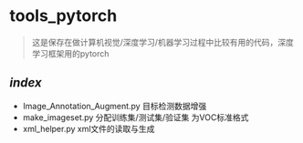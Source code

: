 # tools_pytorch
> 这是保存在做计算机视觉/深度学习/机器学习过程中比较有用的代码，深度学习框架用的pytorch
## *index*
* Image_Annotation_Augment.py   目标检测数据增强
* make_imageset.py  			分配训练集/测试集/验证集 为VOC标准格式
* xml_helper.py  				xml文件的读取与生成